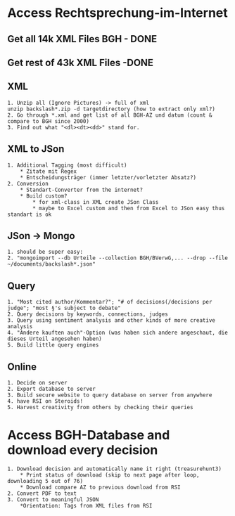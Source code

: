 # Access Rechtsprechung-im-Internet
## Get all 14k XML Files BGH - DONE
## Get rest of 43k XML Files -DONE
## XML
	1. Unzip all (Ignore Pictures) -> full of xml
	unzip backslash*.zip -d targetdirectory (how to extract only xml?)
	2. Go through *.xml and get list of all BGH-AZ und datum (count & compare to BGH since 2000)
	3. Find out what "<dl><dt><dd>" stand for. 
## XML to JSon
	1. Additional Tagging (most difficult)
		* Zitate mit Regex 
		* Entscheidungsträger (immer letzter/vorletzter Absatz?)
	2. Conversion
		* Standart-Converter from the internet?
		* Build custom?
			* for xml-class in XML create JSon Class
			* maybe to Excel custom and then from Excel to JSon easy thus standart is ok
## JSon -> Mongo 
	1. should be super easy:
	2. "mongoimport --db Urteile --collection BGH/BVerwG,... --drop --file ~/documents/backslash*.json"
## Query
	1. "Most cited author/Kommentar?"; "# of decisions(/decisions per judge"; "most §'s subject to debate"
	2. Query decisions by keywords, connections, judges
	3. Query using sentiment analysis and other kinds of more creative analysis
	4. "Andere kauften auch"-Option (was haben sich andere angeschaut, die dieses Urteil angesehen haben)
	5. Build little query engines
## Online
	1. Decide on server
	2. Export database to server
	3. Build secure website to query database on server from anywhere
	4. have RSI on Steroids!
	5. Harvest creativity from others by checking their queries


# Access BGH-Database and download every decision
	1. Download decision and automatically name it right (treasurehunt3)
		* Print status of download (skip to next page after loop, downloading 5 out of 76)
		* Download compare AZ to previous download from RSI
	2. Convert PDF to text
	3. Convert to meaningful JSON
		*Orientation: Tags from XML files from RSI

